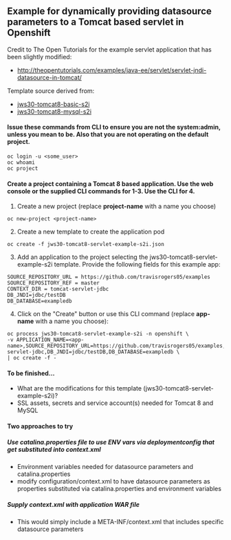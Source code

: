 ## Example for dynamically providing datasource parameters to a Tomcat based servlet in Openshift

Credit to The Open Tutorials for the example servlet application that has been slightly modified:
- http://theopentutorials.com/examples/java-ee/servlet/servlet-jndi-datasource-in-tomcat/

Template source derived from:
- [jws30-tomcat8-basic-s2i](https://github.com/jboss-openshift/application-templates/blob/master/webserver/jws30-tomcat8-basic-s2i.json)
- [jws30-tomcat8-mysql-s2i](https://github.com/jboss-openshift/application-templates/blob/master/webserver/jws30-tomcat8-mysql-s2i.json)


#### Issue these commands from CLI to ensure you are not the system:admin, unless you mean to be.  Also that you are not operating on the default project.
```
oc login -u <some_user>
oc whoami
oc project
```

#### Create a project containing a Tomcat 8 based application.  Use the web console or the supplied CLI commands for 1-3.  Use the CLI for 4.

1.  Create a new project (replace **project-name** with a name you choose)

  ```
  oc new-project <project-name>
  ```

2.  Create a new template to create the application pod

  ```
  oc create -f jws30-tomcat8-servlet-example-s2i.json
  ```

3.  Add an application to the project selecting the jws30-tomcat8-servlet-example-s2i template.  Provide the following fields for this example app:

  ```
  SOURCE_REPOSITORY_URL = https://github.com/travisrogers05/examples
  SOURCE_REPOSITORY_REF = master
  CONTEXT_DIR = tomcat-servlet-jdbc
  DB_JNDI=jdbc/testDB
  DB_DATABASE=exampledb
  ```

4.  Click on the "Create" button or use this CLI command (replace **app-name** with a name you choose):

  ```
  oc process jws30-tomcat8-servlet-example-s2i -n openshift \
  -v APPLICATION_NAME=<app-name>,SOURCE_REPOSITORY_URL=https://github.com/travisrogers05/examples,SOURCE_REPOSITORY_REF=master,CONTEXT_DIR=tomcat-servlet-jdbc,DB_JNDI=jdbc/testDB,DB_DATABASE=exampledb \
  | oc create -f -
  ```

#### To be finished...
- What are the modifications for this template (jws30-tomcat8-servlet-example-s2i)?
- SSL assets, secrets and service account(s) needed for Tomcat 8 and MySQL

#### Two approaches to try
##### Use catalina.properties file to use ENV vars via deploymentconfig that get substituted into context.xml
- Environment variables needed for datasource parameters and catalina.properties
- modify configuration/context.xml to have datasource parameters as properties substituted via catalina.properties and environment variables

##### Supply context.xml with application WAR file
- This would simply include a META-INF/context.xml that includes specific datasource parameters




